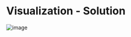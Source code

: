 # Visualization - Solution
![image](https://user-images.githubusercontent.com/123749462/223817695-bbf1e59c-393e-4c6f-81b0-e66ceac1a42e.png)
